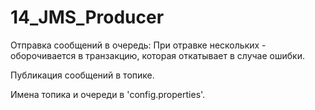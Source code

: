 14_JMS_Producer
===============
Отправка сообщений в очередь: При отравке нескольких - оборочивается в транзакцию, которая откатывает в случае ошибки.

Публикация сообщений в топике.

Имена топика и очереди в 'config.properties'.
